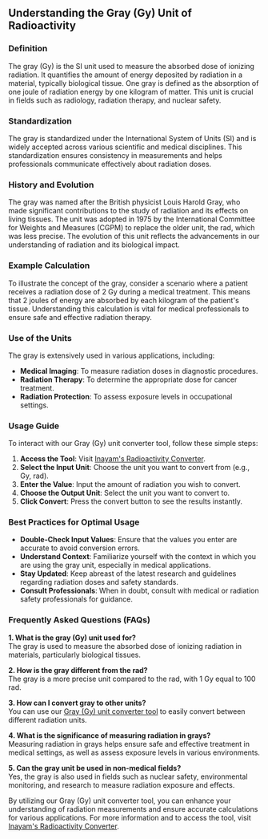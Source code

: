## Understanding the Gray (Gy) Unit of Radioactivity

### Definition
The gray (Gy) is the SI unit used to measure the absorbed dose of ionizing radiation. It quantifies the amount of energy deposited by radiation in a material, typically biological tissue. One gray is defined as the absorption of one joule of radiation energy by one kilogram of matter. This unit is crucial in fields such as radiology, radiation therapy, and nuclear safety.

### Standardization
The gray is standardized under the International System of Units (SI) and is widely accepted across various scientific and medical disciplines. This standardization ensures consistency in measurements and helps professionals communicate effectively about radiation doses.

### History and Evolution
The gray was named after the British physicist Louis Harold Gray, who made significant contributions to the study of radiation and its effects on living tissues. The unit was adopted in 1975 by the International Committee for Weights and Measures (CGPM) to replace the older unit, the rad, which was less precise. The evolution of this unit reflects the advancements in our understanding of radiation and its biological impact.

### Example Calculation
To illustrate the concept of the gray, consider a scenario where a patient receives a radiation dose of 2 Gy during a medical treatment. This means that 2 joules of energy are absorbed by each kilogram of the patient's tissue. Understanding this calculation is vital for medical professionals to ensure safe and effective radiation therapy.

### Use of the Units
The gray is extensively used in various applications, including:
- **Medical Imaging**: To measure radiation doses in diagnostic procedures.
- **Radiation Therapy**: To determine the appropriate dose for cancer treatment.
- **Radiation Protection**: To assess exposure levels in occupational settings.

### Usage Guide
To interact with our Gray (Gy) unit converter tool, follow these simple steps:
1. **Access the Tool**: Visit [Inayam's Radioactivity Converter](https://www.inayam.co/unit-converter/radioactivity).
2. **Select the Input Unit**: Choose the unit you want to convert from (e.g., Gy, rad).
3. **Enter the Value**: Input the amount of radiation you wish to convert.
4. **Choose the Output Unit**: Select the unit you want to convert to.
5. **Click Convert**: Press the convert button to see the results instantly.

### Best Practices for Optimal Usage
- **Double-Check Input Values**: Ensure that the values you enter are accurate to avoid conversion errors.
- **Understand Context**: Familiarize yourself with the context in which you are using the gray unit, especially in medical applications.
- **Stay Updated**: Keep abreast of the latest research and guidelines regarding radiation doses and safety standards.
- **Consult Professionals**: When in doubt, consult with medical or radiation safety professionals for guidance.

### Frequently Asked Questions (FAQs)

**1. What is the gray (Gy) unit used for?**  
The gray is used to measure the absorbed dose of ionizing radiation in materials, particularly biological tissues.

**2. How is the gray different from the rad?**  
The gray is a more precise unit compared to the rad, with 1 Gy equal to 100 rad.

**3. How can I convert gray to other units?**  
You can use our [Gray (Gy) unit converter tool](https://www.inayam.co/unit-converter/radioactivity) to easily convert between different radiation units.

**4. What is the significance of measuring radiation in grays?**  
Measuring radiation in grays helps ensure safe and effective treatment in medical settings, as well as assess exposure levels in various environments.

**5. Can the gray unit be used in non-medical fields?**  
Yes, the gray is also used in fields such as nuclear safety, environmental monitoring, and research to measure radiation exposure and effects. 

By utilizing our Gray (Gy) unit converter tool, you can enhance your understanding of radiation measurements and ensure accurate calculations for various applications. For more information and to access the tool, visit [Inayam's Radioactivity Converter](https://www.inayam.co/unit-converter/radioactivity).
